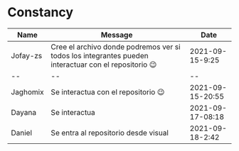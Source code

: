 ﻿# Constancy
|Name|Message|Date|
|--|--|--|
|Jofay-zs|Cree el archivo donde podremos ver si todos los integrantes pueden interactuar con el repositorio 😉|2021-09-15-9:25|
|--|--|--|
|Jaghomix|Se interactua con el repositorio 😉|2021-09-15-20:55|
|Dayana|Se interactua |2021-09-17-08:18|
|Daniel|Se entra al repositorio desde visual|2021-09-18-2:42|
